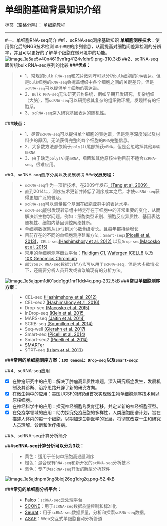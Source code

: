 ﻿# 单细胞基础背景知识介绍

标签（空格分隔）： 单细胞教程

---

#一、单细胞RNA-seq简介
##1、scRNA-seq测序基础知识
**单细胞测序技术**：使用优化后的NGS技术检测 `单个细胞`的序列信息，从而提高对细胞间差异检测的分辨率，并且可以更好的了解单个细胞在微环境中的功能。
![image_1e5ae5v40n4616vn1rg4124v1dhr9.png-310.3kB][1]
##2、scRNA-seq跟传统bulk RNA-seq序列的比较
###**优点：**
> * 1、常规的`bulk RNA-seq`和芯片微列阵可以分析`bulk`细胞的`RNA`表达。但是`bulk`细胞的`RNA-seq`会掩盖组织中各个细胞之间的关键差异。但是`scRNA-seq`可以提供单个细胞的表达谱。
> * 2、`Bulk RNA-seq`无法研究异构系统，例如早期开发研究，复杂组织（大脑），而`scRNA-seq`可以研究极其复杂的组织微环境，发现稀有的细胞系。
> * 3、`scRNA-seq`深入研究基因表达的随机性。

###**缺点：**
> * 1、尽管`scRNA-seq`可以提供单个细胞的表达谱，但是测序深度浅以及材料少的原因，无法获得完整的每个细胞的`RNA`完整信息。
> * 2、大多数方法都依赖于`poly(A)`尾部捕获`mRNA`，但是会忽略掉其他`非编码RNA`
> * 3、由于缺乏`poly(A)`尾`mRNA`，细菌和其他原核生物目前不适合`scRNA-seq`，很难应用。

##3、scRNA-seq测序分类以及发展状况
###**发展历程：**   
> * `scRNA-seq`作为一项新技术，在2009年发布[（Tang et al. 2009）](https://scrnaseq-course.cog.sanger.ac.uk/website/introduction-to-single-cell-rna-seq.html#ref-Tang2009-bu)
> * 直到2014年，测序技术更新并降低了测序成本之后，才使`scRNA-seq`获得更加广泛的普及。
> * `scRNA-seq`可以测量每个基因在细胞亚群中的表达水平。
> * `scRN-seq`能够发现转录组中特定存在于细胞中的非常重要的变化，从而解决新生物学问题。例如：细胞类型识别、细胞反应异质性、基因表达随机性、细胞内基因调控网络推断。
> * 单细胞数据集从`10^2`到`10^6`数量级增长。且每年都持续增长
> * 目前存在的不同的单细胞测序建库方法：`Smart-seq2`[(Picelli et al. 2013)](https://scrnaseq-course.cog.sanger.ac.uk/website/introduction-to-single-cell-rna-seq.html#ref-Picelli2013-sb)，`CELL-seq`[(Hashimshony et al. 2012)](https://scrnaseq-course.cog.sanger.ac.uk/website/introduction-to-single-cell-rna-seq.html#ref-Hashimshony2012-kd) 以及`Drop-seq`[(Macosko et al. 2015)](https://scrnaseq-course.cog.sanger.ac.uk/website/introduction-to-single-cell-rna-seq.html#ref-Macosko2015-ix)
> * 常用的单细胞测序商业平台：[Fluidigm C1](https://www.fluidigm.com/products/c1-system), [Wafergen ICELL8](https://www.wafergen.com/products/icell8-single-cell-system) 以及 [10X Genomics Chromium](https://www.10xgenomics.com/single-cell/)
> * 部分`bulk RNA-seq`数据分析方法可以用于`scRNA-seq`，但是大多数情况下，还需要分析人员开发或者改编现有的分析方法。

![image_1e5ajqpm1di01sde1ggt1nr11dok4q.png-232.5kB][2]
###**常见单细胞测序方案：**   
> * CEL-seq [(Hashimshony et al. 2012)](https://scrnaseq-course.cog.sanger.ac.uk/website/introduction-to-single-cell-rna-seq.html#ref-Hashimshony2012-kd)
> * CEL-seq2 [(Hashimshony et al. 2016)](https://scrnaseq-course.cog.sanger.ac.uk/website/introduction-to-single-cell-rna-seq.html#ref-Hashimshony2016-lx)
> * Drop-seq [(Macosko et al. 2015)](https://scrnaseq-course.cog.sanger.ac.uk/website/introduction-to-single-cell-rna-seq.html#ref-Macosko2015-ix)
> * InDrop-seq [(Klein et al. 2015)](https://scrnaseq-course.cog.sanger.ac.uk/website/introduction-to-single-cell-rna-seq.html#ref-Klein2015-kz)
> * MARS-seq [(Jaitin et al. 2014)](https://scrnaseq-course.cog.sanger.ac.uk/website/introduction-to-single-cell-rna-seq.html#ref-Jaitin2014-ko)
> * SCRB-seq [(Soumillon et al. 2014)](https://scrnaseq-course.cog.sanger.ac.uk/website/introduction-to-single-cell-rna-seq.html#ref-Soumillon2014-eu)
> * Seq-well [(Gierahn et al. 2017)](https://scrnaseq-course.cog.sanger.ac.uk/website/introduction-to-single-cell-rna-seq.html#ref-Gierahn2017-es)
> * Smart-seq [(Picelli et al. 2014)](https://scrnaseq-course.cog.sanger.ac.uk/website/introduction-to-single-cell-rna-seq.html#ref-Picelli2014-ic)
> * Smart-seq2 [(Picelli et al. 2014)](https://scrnaseq-course.cog.sanger.ac.uk/website/introduction-to-single-cell-rna-seq.html#ref-Picelli2014-ic)
> * [SMARTer](http://www.clontech.com/US/Products/cDNA_Synthesis_and_Library_Construction/Next_Gen_Sequencing_Kits/Total_RNA-Seq/Universal_RNA_Seq_Random_Primed)
> * STRT-seq [(Islam et al. 2013)](https://scrnaseq-course.cog.sanger.ac.uk/website/introduction-to-single-cell-rna-seq.html#ref-Islam2014-cn)

###**常用的单细胞测序方案：`10X Genomic Drop-seq` 以及`Smart-seq2`**

##4、scRNA-seq应用

 - [x] 在肿瘤研究中的应用：解决了肿瘤高异质性难题，深入研究癌症发生，发展机制及其诊断、治疗思路开辟了新的研究方向。
 - [x] 在微生物中的应用：美国UCSF的研究组首次实现微生物单细胞测序技术用以原核细胞。
 - [x] 在神经科学中的应用：探究神经细胞的发育迁移，并定义新的神经细胞亚型。
 - [x] 在免疫学领域的应用：助力探究免疫细胞的多样性，人类细胞图谱计划，旨在描述人体内的每一个细胞，以期加速生物医学的发展，将彻底改变一生和研究人员理解、诊断和治疗疾病。

##5、scRNA-seq计算分析简介

###**scRNA-seq计算分析可以分为3块：**
> * 黄色：适用于任何单细胞高通量测序
> * 橙色：混合现有`RNA-seq`和新开发的`scRNA-seq`分析技术
> * 蓝色：专门为`scRNA-seq`开发的新型分析软件

![image_1e5ajdnpm3ng8bloj26qg1drg2q.png-52.4kB][3]

###**常见的单细胞分析平台：**
> * [Falco](https://github.com/VCCRI/Falco/)：`scRNA-seq`云处理平台
> * [SCONE](https://github.com/YosefLab/scone)：用于`scRNA-seq`数据质量控制和标准化
> * [Seurat](http://satijalab.org/seurat/)：用于`scRNA-seq`数据质量，分析和探索`scRNA-seq`数据。
> * [ASAP](https://asap.epfl.ch/)：Web交互式单细胞自动分析管道


  [1]: http://static.zybuluo.com/czc/kmfvu1ypti3anwazi4w95l5w/image_1e5ae5v40n4616vn1rg4124v1dhr9.png
  [2]: http://static.zybuluo.com/czc/ic1kr6rga2aiya2ekw7ubbrn/image_1e5ajqpm1di01sde1ggt1nr11dok4q.png
  [3]: http://static.zybuluo.com/czc/zcsgtz3bzc1ahw0clzj88bwr/image_1e5ajdnpm3ng8bloj26qg1drg2q.png